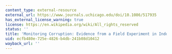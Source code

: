 ```yaml
---
content_type: external-resource
external_url: https://www.journals.uchicago.edu/doi/10.1086/517935
has_external_license_warning: true
license: https://en.wikipedia.org/wiki/All_rights_reserved
status: ''
title: 'Monitoring Corruption: Evidence from a Field Experiment in Indonesia'
uid: ecfb480e-725e-4826-b4db-241b08d10412
wayback_url: ''
---
```

